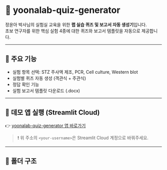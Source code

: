 # 🧪 yoonalab-quiz-generator

정윤아 박사님의 실험실 교육을 위한 **랩 실습 퀴즈 및 보고서 자동 생성기**입니다.  
초보 연구자를 위한 핵심 실험 4종에 대한 퀴즈와 보고서 템플릿을 자동으로 제공합니다.

---

## 📌 주요 기능

- 실험 항목 선택: STZ 주사액 제조, PCR, Cell culture, Western blot
- 실험별 퀴즈 자동 생성 (객관식 + 주관식)
- 정답 확인 기능
- 실험 보고서 템플릿 다운로드 (.docx)

---

## 🚀 데모 앱 실행 (Streamlit Cloud)

👉 [yoonalab-quiz-generator 앱 바로가기](https://<your-username>.streamlit.app)

> ❗ 위 주소의 `<your-username>`은 Streamlit Cloud 계정으로 바꿔주세요.

---

## 📂 폴더 구조


